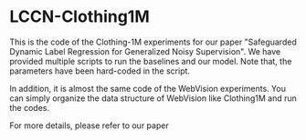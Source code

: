 # LCCN-Clothing1M

This is the code of the Clothing-1M experiments for our paper "Safeguarded Dynamic Label Regression for Generalized Noisy Supervision". We have provided multiple scripts to run the baselines and our model. Note that, the parameters have been hard-coded in the script. 

In addition, it is almost the same code of the WebVision experiments. You can simply organize the data structure of WebVision like Clothing1M and run the codes. 

For more details, please refer to our paper
